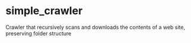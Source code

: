 # simple_crawler
Crawler that recursively scans and downloads the contents of a web site, preserving folder structure
